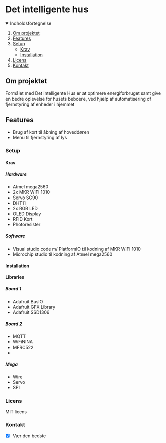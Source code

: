 # Det intelligente hus

<!-- Indholdsfortegnelse -->
<details open="open">
  <summary>Indholdsfortegnelse</summary>
  <ol>
    <li>
      <a href="#om-projektet">Om projektet</a>
    </li>
    <li>
      <a href="#features">Features</a>
    </li>
    <li>
      <a href="#setup">Setup</a>
      <ul>
        <li><a href="#krav">Krav</a></li>
        <li><a href="#installation">Installation</a></li>
      </ul>
    </li>
    <li><a href="#licens">Licens</a></li>
    <li><a href="#kontakt">Kontakt</a></li>
  </ol>
</details>

<!-- Om projektet -->
## Om projektet
Formålet med Det intelligente Hus er at optimere energiforbruget samt give en bedre oplevelse for husets beboere, ved hjælp af automatisering of fjernstyring af enheder i hjemmet

<!-- Features -->
## Features
* Brug af kort til åbning af hoveddøren
* Menu til fjernstyring af lys


<!-- Setup -->
### Setup


<!-- Krav -->
#### Krav
##### Hardware
* Atmel mega2560
* 2x MKR WIFI 1010
* Servo SG90
* DHT11
* 2x RGB LED
* OLED Display
* RFID Kort
* Photoresister

##### Software
* Visual studio code m/ PlatformIO til kodning af MKR WIFI 1010
* Microchip studio til kodning af Atmel mega2560

<!-- Installation -->
#### Installation
#### Libraries
##### Board 1
* Adafruit BusIO
* Adafruit GFX Library
* Adafruit SSD1306

##### Board 2
* MQTT
* WiFiNINA
* MFRC522
* 
##### Mega
* Wire
* Servo
* SPI

<!-- Licens -->
### Licens
MIT licens

<!-- Kontakt -->
### Kontakt
- [x] Vær den bedste

